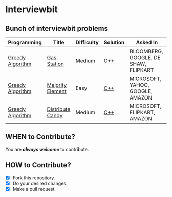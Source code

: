 # Interviewbit #
## Bunch of interviewbit problems ##

| Programming | Title | Difficulty | Solution | Asked In |
|-------------|-------|------------|----------|----------|
|[Greedy Algorithm](./algorithms/GreedyAlgorithm/GasStation/GasStation.docx)|[Gas Station](https://www.interviewbit.com/problems/gas-station/)|Medium|[C++](./algorithms/GreedyAlgorithm/GasStation/GasStation.cpp)|BLOOMBERG, GOOGLE, DE SHAW, FLIPKART|
|[Greedy Algorithm](./algorithms/GreedyAlgorithm/MajorityElement/MajorityElement.docx)|[Majority Element](https://www.interviewbit.com/problems/majority-element/)|Easy|[C++](./algorithms/GreedyAlgorithm/MajorityElement/MajorityElement.cpp)|MICROSOFT, YAHOO, GOOGLE, AMAZON|
|[Greedy Algorithm](./algorithms/GreedyAlgorithm/DistributeCandy/DistributeCandy.docx)|[Distribute Candy](https://www.interviewbit.com/problems/distribute-candy/)|Medium|[C++](./algorithms/GreedyAlgorithm/DistributeCandy/DistributeCandy.cpp)|MICROSOFT, FLIPKART, AMAZON|
 
 
 
 
## WHEN to Contribute? ##
You are ***always welcome*** to contribute.

## HOW to Contribute? ##
- [x] Fork this repository.
- [x] Do your desired changes.
- [x] Make a pull request.
